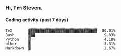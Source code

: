 ### Hi, I'm Steven.

#### Coding activity (past 7 days)
```
TeX       ▓▓▓▓▓▓▓▓▓▓▓▓▓▓▓▓▓▓▓▓▓▓▓▓▓▓▓▓▓▓  80.01%
Bash      ▓▓▓                              9.83%
Python    ▓                                4.18%
other     ▓                                3.31%
Markdown  ▓                                2.67%
```
